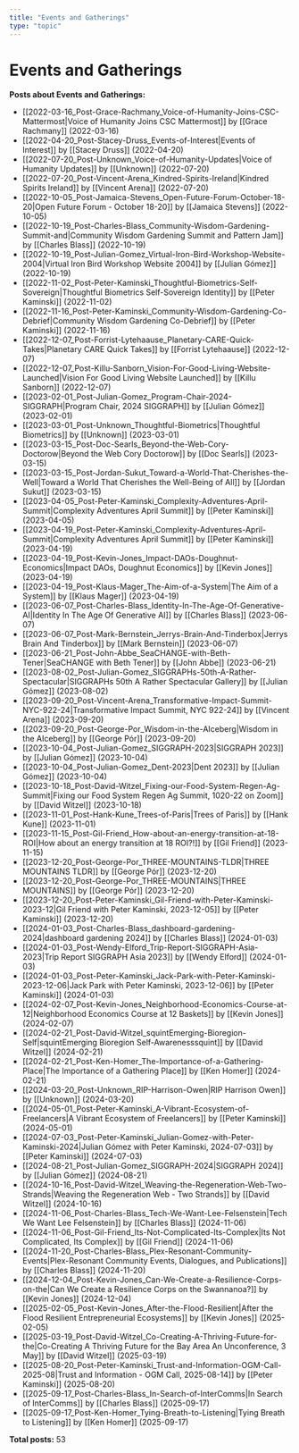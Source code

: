 ```yaml
---
title: "Events and Gatherings"
type: "topic"
---
```


# Events and Gatherings

**Posts about Events and Gatherings:**

- [[2022-03-16_Post-Grace-Rachmany_Voice-of-Humanity-Joins-CSC-Mattermost|Voice of Humanity Joins CSC Mattermost]] by [[Grace Rachmany]] (2022-03-16)
- [[2022-04-20_Post-Stacey-Druss_Events-of-Interest|Events of Interest]] by [[Stacey Druss]] (2022-04-20)
- [[2022-07-20_Post-Unknown_Voice-of-Humanity-Updates|Voice of Humanity Updates]] by [[Unknown]] (2022-07-20)
- [[2022-07-20_Post-Vincent-Arena_Kindred-Spirits-Ireland|Kindred Spirits Ireland]] by [[Vincent Arena]] (2022-07-20)
- [[2022-10-05_Post-Jamaica-Stevens_Open-Future-Forum-October-18-20|Open Future Forum - October 18-20]] by [[Jamaica Stevens]] (2022-10-05)
- [[2022-10-19_Post-Charles-Blass_Community-Wisdom-Gardening-Summit-and|Community Wisdom Gardening Summit and Pattern Jam]] by [[Charles Blass]] (2022-10-19)
- [[2022-10-19_Post-Julian-Gomez_Virtual-Iron-Bird-Workshop-Website-2004|Virtual Iron Bird Workshop Website 2004]] by [[Julian Gómez]] (2022-10-19)
- [[2022-11-02_Post-Peter-Kaminski_Thoughtful-Biometrics-Self-Sovereign|Thoughtful Biometrics Self-Sovereign Identity]] by [[Peter Kaminski]] (2022-11-02)
- [[2022-11-16_Post-Peter-Kaminski_Community-Wisdom-Gardening-Co-Debrief|Community Wisdom Gardening Co-Debrief]] by [[Peter Kaminski]] (2022-11-16)
- [[2022-12-07_Post-Forrist-Lytehaause_Planetary-CARE-Quick-Takes|Planetary CARE Quick Takes]] by [[Forrist Lytehaause]] (2022-12-07)
- [[2022-12-07_Post-Killu-Sanborn_Vision-For-Good-Living-Website-Launched|Vision For Good Living Website Launched]] by [[Killu Sanborn]] (2022-12-07)
- [[2023-02-01_Post-Julian-Gomez_Program-Chair-2024-SIGGRAPH|Program Chair, 2024 SIGGRAPH]] by [[Julian Gómez]] (2023-02-01)
- [[2023-03-01_Post-Unknown_Thoughtful-Biometrics|Thoughtful Biometrics]] by [[Unknown]] (2023-03-01)
- [[2023-03-15_Post-Doc-Searls_Beyond-the-Web-Cory-Doctorow|Beyond the Web Cory Doctorow]] by [[Doc Searls]] (2023-03-15)
- [[2023-03-15_Post-Jordan-Sukut_Toward-a-World-That-Cherishes-the-Well|Toward a World That Cherishes the Well-Being of All]] by [[Jordan Sukut]] (2023-03-15)
- [[2023-04-05_Post-Peter-Kaminski_Complexity-Adventures-April-Summit|Complexity Adventures April Summit]] by [[Peter Kaminski]] (2023-04-05)
- [[2023-04-19_Post-Peter-Kaminski_Complexity-Adventures-April-Summit|Complexity Adventures April Summit]] by [[Peter Kaminski]] (2023-04-19)
- [[2023-04-19_Post-Kevin-Jones_Impact-DAOs-Doughnut-Economics|Impact DAOs, Doughnut Economics]] by [[Kevin Jones]] (2023-04-19)
- [[2023-04-19_Post-Klaus-Mager_The-Aim-of-a-System|The Aim of a System]] by [[Klaus Mager]] (2023-04-19)
- [[2023-06-07_Post-Charles-Blass_Identity-In-The-Age-Of-Generative-AI|Identity In The Age Of Generative AI]] by [[Charles Blass]] (2023-06-07)
- [[2023-06-07_Post-Mark-Bernstein_Jerrys-Brain-And-Tinderbox|Jerrys Brain And Tinderbox]] by [[Mark Bernstein]] (2023-06-07)
- [[2023-06-21_Post-John-Abbe_SeaCHANGE-with-Beth-Tener|SeaCHANGE with Beth Tener]] by [[John Abbe]] (2023-06-21)
- [[2023-08-02_Post-Julian-Gomez_SIGGRAPHs-50th-A-Rather-Spectacular|SIGGRAPHs 50th A Rather Spectacular Gallery]] by [[Julian Gómez]] (2023-08-02)
- [[2023-09-20_Post-Vincent-Arena_Transformative-Impact-Summit-NYC-922-24|Transformative Impact Summit, NYC 922-24]] by [[Vincent Arena]] (2023-09-20)
- [[2023-09-20_Post-George-Por_Wisdom-in-the-AIceberg|Wisdom in the AIceberg]] by [[George Pór]] (2023-09-20)
- [[2023-10-04_Post-Julian-Gomez_SIGGRAPH-2023|SIGGRAPH 2023]] by [[Julian Gómez]] (2023-10-04)
- [[2023-10-04_Post-Julian-Gomez_Dent-2023|Dent 2023]] by [[Julian Gómez]] (2023-10-04)
- [[2023-10-18_Post-David-Witzel_Fixing-our-Food-System-Regen-Ag-Summit|Fixing our Food System Regen Ag Summit, 1020-22 on Zoom]] by [[David Witzel]] (2023-10-18)
- [[2023-11-01_Post-Hank-Kune_Trees-of-Paris|Trees of Paris]] by [[Hank Kune]] (2023-11-01)
- [[2023-11-15_Post-Gil-Friend_How-about-an-energy-transition-at-18-ROI|How about an energy transition  at 18 ROI?!]] by [[Gil Friend]] (2023-11-15)
- [[2023-12-20_Post-George-Por_THREE-MOUNTAINS-TLDR|THREE MOUNTAINS  TLDR]] by [[George Pór]] (2023-12-20)
- [[2023-12-20_Post-George-Por_THREE-MOUNTAINS|THREE MOUNTAINS]] by [[George Pór]] (2023-12-20)
- [[2023-12-20_Post-Peter-Kaminski_Gil-Friend-with-Peter-Kaminski-2023-12|Gil Friend with Peter Kaminski, 2023-12-05]] by [[Peter Kaminski]] (2023-12-20)
- [[2024-01-03_Post-Charles-Blass_dashboard-gardening-2024|dashboard gardening 2024]] by [[Charles Blass]] (2024-01-03)
- [[2024-01-03_Post-Wendy-Elford_Trip-Report-SIGGRAPH-Asia-2023|Trip Report SIGGRAPH Asia 2023]] by [[Wendy Elford]] (2024-01-03)
- [[2024-01-03_Post-Peter-Kaminski_Jack-Park-with-Peter-Kaminski-2023-12-06|Jack Park with Peter Kaminski, 2023-12-06]] by [[Peter Kaminski]] (2024-01-03)
- [[2024-02-07_Post-Kevin-Jones_Neighborhood-Economics-Course-at-12|Neighborhood Economics Course at 12 Baskets]] by [[Kevin Jones]] (2024-02-07)
- [[2024-02-21_Post-David-Witzel_squintEmerging-Bioregion-Self|squintEmerging Bioregion Self-Awarenesssquint]] by [[David Witzel]] (2024-02-21)
- [[2024-02-21_Post-Ken-Homer_The-Importance-of-a-Gathering-Place|The Importance of a Gathering Place]] by [[Ken Homer]] (2024-02-21)
- [[2024-03-20_Post-Unknown_RIP-Harrison-Owen|RIP Harrison Owen]] by [[Unknown]] (2024-03-20)
- [[2024-05-01_Post-Peter-Kaminski_A-Vibrant-Ecosystem-of-Freelancers|A Vibrant Ecosystem of Freelancers]] by [[Peter Kaminski]] (2024-05-01)
- [[2024-07-03_Post-Peter-Kaminski_Julian-Gomez-with-Peter-Kaminski-2024|Julian Gómez with Peter Kaminski, 2024-07-03]] by [[Peter Kaminski]] (2024-07-03)
- [[2024-08-21_Post-Julian-Gomez_SIGGRAPH-2024|SIGGRAPH 2024]] by [[Julian Gómez]] (2024-08-21)
- [[2024-10-16_Post-David-Witzel_Weaving-the-Regeneration-Web-Two-Strands|Weaving the Regeneration Web - Two Strands]] by [[David Witzel]] (2024-10-16)
- [[2024-11-06_Post-Charles-Blass_Tech-We-Want-Lee-Felsenstein|Tech We Want  Lee Felsenstein]] by [[Charles Blass]] (2024-11-06)
- [[2024-11-06_Post-Gil-Friend_Its-Not-Complicated-Its-Complex|Its Not Complicated, Its Complex]] by [[Gil Friend]] (2024-11-06)
- [[2024-11-20_Post-Charles-Blass_Plex-Resonant-Community-Events|Plex-Resonant Community Events, Dialogues, and Publications]] by [[Charles Blass]] (2024-11-20)
- [[2024-12-04_Post-Kevin-Jones_Can-We-Create-a-Resilience-Corps-on-the|Can We Create a Resilience Corps on the Swannanoa?]] by [[Kevin Jones]] (2024-12-04)
- [[2025-02-05_Post-Kevin-Jones_After-the-Flood-Resilient|After the Flood Resilient Entrepreneurial Ecosystems]] by [[Kevin Jones]] (2025-02-05)
- [[2025-03-19_Post-David-Witzel_Co-Creating-A-Thriving-Future-for-the|Co-Creating A Thriving Future for the Bay Area An Unconference, 3 May]] by [[David Witzel]] (2025-03-19)
- [[2025-08-20_Post-Peter-Kaminski_Trust-and-Information-OGM-Call-2025-08|Trust and Information - OGM Call, 2025-08-14]] by [[Peter Kaminski]] (2025-08-20)
- [[2025-09-17_Post-Charles-Blass_In-Search-of-InterComms|In Search of InterComms]] by [[Charles Blass]] (2025-09-17)
- [[2025-09-17_Post-Ken-Homer_Tying-Breath-to-Listening|Tying Breath to Listening]] by [[Ken Homer]] (2025-09-17)

**Total posts:** 53
